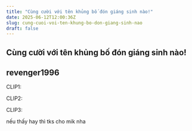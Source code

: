 ```yaml
---
title: "Cùng cười với tên khủng bố đón giáng sinh nào!"
date: 2025-06-12T12:00:36Z
slug: cung-cuoi-voi-ten-khung-bo-don-giang-sinh-nao
draft: false
---
```


## Cùng cười với tên khủng bố đón giáng sinh nào!

## revenger1996

CLIP1:

CLIP2:

CLIP3:

 
nếu thấy hay thì tks cho mik nha